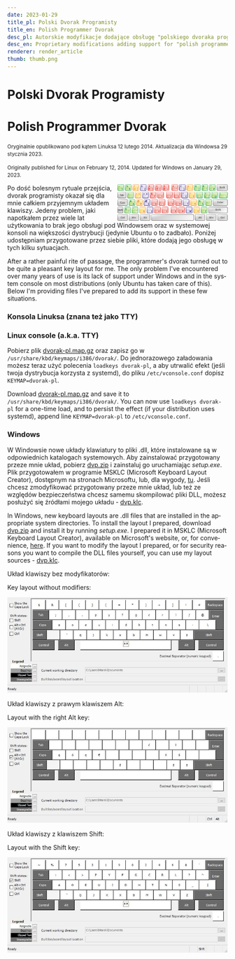 ```yaml
---
date: 2023-01-29
title_pl: Polski Dvorak Programisty
title_en: Polish Programmer Dvorak
desc_pl: Autorskie modyfikacje dodające obsługę "polskiego dvoraka programisty" w systemie Windows oraz w konsoli (TTY) Linuksa.
desc_en: Proprietary modifications adding support for "polish programmer's dvorak" in Windows and in the console (TTY) of Linux.
renderer: render_article
thumb: thumb.png
---
```


<h1 lang=pl>Polski Dvorak Programisty</h1>
<h1 lang=en>Polish Programmer Dvorak</h1>

<p lang=pl><small>Oryginalnie opublikowano pod kątem Linuksa 12 lutego 2014. Aktualizacja dla Windowsa 29 stycznia 2023.</small></p>
<p lang=en><small>Originally published for Linux on February 12, 2014. Updated for Windows on January 29, 2023.</small></p>

<img src=thumb.png style="float: right; width: 50%">

<p lang=pl>Po dość bolesnym rytuale przejścia, dvorak programisty okazał się dla mnie całkiem przyjemnym układem klawiszy. Jedeny problem, jaki napotkałem przez wiele lat użytkowania to brak jego obsługi pod Windowsem oraz w systemowej konsoli na większości dystrybucji (jedynie Ubuntu o to zadbało). Poniżej udostępniam przygotowane przez siebie pliki, które dodają jego obsługę w tych kilku sytuacjach.

<p lang=en>After a rather painful rite of passage, the programmer's dvorak turned out to be quite a pleasant key layout for me. The only problem I've encountered over many years of use is its lack of support under Windows and in the system console on most distributions (only Ubuntu has taken care of this). Below I'm providing files I've prepared to add its support in these few situations.

<h3 lang=pl>Konsola Linuksa (znana też jako TTY)</h3>
<h3 lang=en>Linux console (a.k.a. TTY)</h3>

<p lang=pl>Pobierz plik <a href="dvorak-pl.map.gz">dvorak-pl.map.gz</a> oraz zapisz go w <code>/usr/share/kbd/keymaps/i386/dvorak/</code>. Do jednorazowego załadowania możesz teraz użyć polecenia <code>loadkeys dvorak-pl</code>, a aby utrwalić efekt (jeśli twoja dystrybucja korzysta z systemd), do pliku <code>/etc/vconsole.conf</code> dopisz <code>KEYMAP=dvorak-pl</code>.

<p lang=en>Download <a href="dvorak-pl.map.gz">dvorak-pl.map.gz</a> and save it to <code>/usr/share/kbd/keymaps/i386/dvorak/</code>. You can now use <code>loadkeys dvorak-pl</code> for a one-time load, and to persist the effect (if your distribution uses systemd), append line <code>KEYMAP=dvorak-pl</code> to <code>/etc/vconsole.conf</code>.

<h3>Windows</h3>

<p lang=pl>W Windowsie nowe układy klawiatury to pliki .dll, które instalowane są w odpowiednich katalogach systemowych. Aby zainstalować przygotowany przeze mnie układ, pobierz <a href=dvp.zip>dvp.zip</a> i zainstaluj go uruchamiając <em>setup.exe</em>. Plik przygotowałem w programie MSKLC (Microsoft Keyboard Layout Creator), dostępnym na stronach Microsoftu, lub, dla wygody, <a href="MSKLC.zip">tu</a>. Jeśli chcesz zmodyfikować przygotowany przeze mnie układ, lub też ze względów bezpieczeństwa chcesz samemu skompilować pliki DLL, możesz posłużyć się źródłami mojego układu - <a href="dvp.klc">dvp.klc</a>.

<p lang=en>In Windows, new keyboard layouts are .dll files that are installed in the appropriate system directories. To install the layout I prepared, download <a href=dvp.zip>dvp.zip</a> and install it by running <em>setup.exe</em>. I prepared it in MSKLC (Microsoft Keyboard Layout Creator), available on Microsoft's website, or, for convenience, <a href="MSKLC.zip">here</a>. If you want to modify the layout I prepared, or for security reasons you want to compile the DLL files yourself, you can use my layout sources - <a href="dvp.klc">dvp.klc</a>.

<p lang=pl>Układ klawiszy bez modyfikatorów:</p>
<p lang=en>Key layout without modifiers:</p>

<a href="dvp.jpg"><img src="dvp.jpg" style="max-width: 100%"></a>

<p lang=pl>Układ klawiszy z prawym klawiszem Alt:</p>
<p lang=en>Layout with the right Alt key:</p>

<a href="dvpAltGr.jpg"><img src="dvpAltGr.jpg" style="max-width: 100%"></a>

<p lang=pl>Układ klawiszy z klawiszem Shift:</p>
<p lang=en>Layout with the Shift key:</p>

<a href="dvpShft.jpg"><img src="dvpShft.jpg" style="max-width: 100%"></a>
